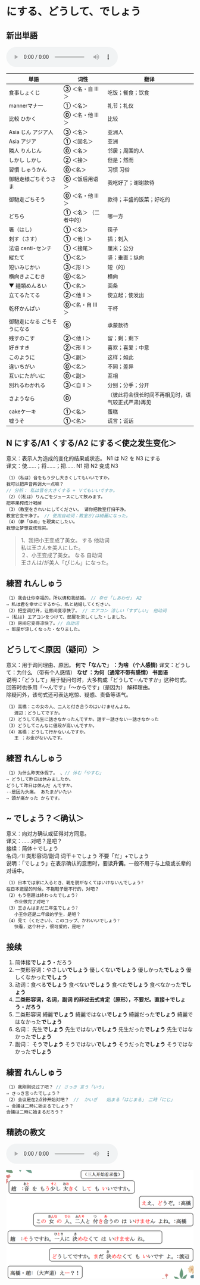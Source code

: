 # にする、どうして、でしょう

## 新出単語
<vue-plyr>
  <audio controls crossorigin playsinline autoplay loop>
    <source src="../audio/10-3-たんご.mp3"  type="audio/mp3" />
  </audio>
 </vue-plyr>

| 単語                                         | 词性                      | 翻译                                              |
| -------------------------------------------- | ------------------------- | ------------------------------------------------- |
| 食事<JpWord>しょくじ</JpWord>                | **③** ＜名・自 Ⅲ ＞       | 吃饭；餐食；饮食                                  |
| manner<JpWord>マナ一</JpWord>                | ① ＜名＞                  | 礼节；礼仪                                        |
| 比較 <JpWord>ひかく</JpWord>                 | **⓪** ＜名・他 Ⅲ ＞       | 比较                                              |
| Asia じん <JpWord>アジア人</JpWord>          | **③** ＜名＞              | 亚洲人                                            |
| Asia <JpWord>アジア</JpWord>                 | **①** ＜固名＞            | 亚洲                                              |
| 隣人 <JpWord>りんじん</JpWord>               | **⓪** ＜名＞              | 邻居；周围的人                                    |
| しかし <JpWord>しかし</JpWord>               | **②** ＜接＞              | 但是；然而                                        |
| 習慣 <JpWord>しゅうかん</JpWord>             | **⓪**＜名＞               | 习惯 习俗                                         |
| 御馳走様<JpWord>ごちそうさま </JpWord>       | **⑥** ＜饭后用语＞        | 我吃好了；谢谢款待                                |
| 御馳走<JpWord>ごちそう </JpWord>             | **⓪** ＜名・他 Ⅲ ＞       | 款待；丰盛的饭菜；好吃的                          |
| <JpWord>どちら </JpWord>                     | **①** ＜名＞ （二者中的） | 哪一方                                            |
| 箸<JpWord>（はし） </JpWord>                 | **①** ＜名＞              | 筷子                                              |
| 刺す<JpWord>（さす） </JpWord>               | **①** ＜他 Ⅰ ＞           | 插；刺入                                          |
| 法语 centi<JpWord>-センチ </JpWord>          | **①** ＜接尾＞            | 厘米；公分                                        |
| 縦<JpWord>たて</JpWord>                      | **①**＜名＞               | 竖；垂直；纵向                                    |
| 短い<JpWord>みじかい</JpWord>                | **③**＜形 Ⅰ ＞            | 短（的）                                          |
| 横向き<JpWord>よこむき</JpWord>              | **⓪**＜名＞               | 横向                                              |
| ▼ 麺類<JpWord>めんるい</JpWord>              | **①**＜名＞               | 面条                                              |
| 立てる<JpWord>たてる</JpWord>                | **②**＜他 Ⅱ ＞            | 使立起；使发出                                    |
| 乾杯<JpWord>かんぱい</JpWord>                | **⓪**＜名・自 Ⅲ ＞        | 干杯                                              |
| 御馳走になる <JpWord>ごちそうになる</JpWord> | **⑥**                     | 承蒙款待                                          |
| 残す<JpWord>のこす</JpWord>                  | **②**＜他 Ⅰ ＞            | 留；剩；剩下                                      |
| 好き<JpWord>すき</JpWord>                    | **②**＜形 Ⅱ ＞            | 喜欢；喜爱；中意                                  |
| <JpWord>このように</JpWord>                  | **③**＜副＞               | 这样；如此                                        |
| 違い<JpWord>ちがい</JpWord>                  | **⓪**＜名＞               | 不同；差异                                        |
| 互いに<JpWord>たがいに</JpWord>              | **⓪**＜副＞               | 互相                                              |
| 別れる<JpWord>わかれる</JpWord>              | **③**＜自 Ⅱ ＞            | 分别；分手；分开                                  |
| <JpWord>さようなら</JpWord>                  | **⓪**                     | （彼此将会很长时间不再相见时，语气较正式严肃)再见 |
| cake<JpWord>ケ一キ</JpWord>                  | **①**＜名＞               | 蛋糕                                              |
| 嘘<JpWord>うそ</JpWord>                      | **①**＜名＞               | 谎言；谎话                                        |

## N にする/A1 くする/A2 にする＜使之发生变化＞

意义：表示人为造成的变化的结果或状态。 N1 は N2 を N3 にする  
译文：使......；将......；把...... N1 把 N2 变成 N3

```ts
（1）（私は）音をもう少し大きくしてもいいですか。
我可以把声音再调大一点嘛？
// 分析： 私は音を大きくする + Ｖてもいいですか。
（2）（（私は）りんごをジュースにして飲みます。
把苹果榨成汁喝掉
（3）（教室をきれいにしてください。 请你把教室打扫干净。
教室它变干净了。 // 使用自动词：教室が/は綺麗になった。
（4）（夢「ゆめ」を現実にしたい。
我想让梦想变成现实。
```

> 1、我把小王变成了美女。 する 他动词  
> 私は王さんを美人にした。  
> ２、小王变成了美女。 なる 自动词  
> 王さんは/が美人「びじん」になった。

## 練習 れんしゅう

```ts
（1）我会让你幸福的，所以请和我结婚。　// 幸せ「しあわせ」　A2
⇒ 私は君を幸せにするから、私と結婚してください。
（2）把空调打开，让房间变凉快了。 // エアコン 涼しい「すずしい」 他动词
⇒（私は) エアコンをつけて、部屋を涼しくした・しました。
（3）房间它变得凉快了。// 自动词
⇒ 部屋が涼しくなった・なりました。

```

## どうして＜原因（疑问）＞

意义：用于询问理由、原因。 **何で「なんで」 ：为啥 （个人感情)**
译文：どうして：为什么 （带有个人感情） **なぜ ：为何（通常不带有感情） 书面语**  
说明：「どうして」用于疑问句时，大多构成「どうして···んですか」这种句式。  
回答时也多用「～んです」「～からです」（是因为） 解释理由。  
除疑问外，该句式还可表达吃惊、疑惑、责备等语气。

```ts
（1）高橋：この女の人、二人と付き合うのはいけませんよね。
   渡辺：どうしてですか。
（2）どうして先生に話さなかったんですか。話すー話さないー話さなかった
（3）どうしてこんなに値段が高いんですか。
（4）高橋：どうして行かないんですか。
   王 ：お金がないんです。

```

## 練習 れんしゅう

```ts
（1）为什么昨天休假了。 、// 休む「やすむ」
⇒ どうして昨日は休みましたか。
どうして昨日は休んだ んですか。
--是因为头痛。 あたまがいたい
⇒ 頭が痛かった からです。
```

## ~ でしょう？＜确认＞

意义：向对方确认或征得对方同意。  
译文：......对吧？是吧？  
接续：简体＋でしょう  
名词／Ⅱ 类形容词/副词 词干＋でしょう 不要「だ」+でしょう  
说明：「でしょう」在表示确认的意思时，要读**升调**。一般不用于与上级或长辈的对话中。

```ts
（1）日本では家に入るとき、靴を脱がなくてはいけないんでしょう?
在日本进屋的时候，不拖鞋子是不行的，对吧？
（2）もう宿題は終わったでしょう?
   作业做完了对吧？
（3）王さんはまだ二年生でしょう?
   小王你还是二年级的学生，是吧？
（4）見て（ください）、このコップ、かわいいでしょう?
   快看，这个杯子，很可爱的，是吧？
```

## 接续

1. 简体接**でしょう**・だろう
2. 一类形容词：やさしい**でしょう** 優しくない**でしょう** 優しかった**でしょう** 優しくなかった**でしょう**
3. 动词：食べる**でしょう** 食べない**でしょう** 食べた**でしょう** 食べなかった**でしょう**
4. **二类形容词，名词，副词 的非过去式肯定（原形），不要だ。直接＋でしょう・だろう**
5. 二类形容词 綺麗**でしょう** 綺麗ではない**でしょう** 綺麗だった**でしょう** 綺麗ではなかった**でしょう**
6. 名词： 先生**でしょう** 先生ではない**でしょう** 先生だった**でしょう** 先生ではなかった**でしょう**
7. 副词： そう**でしょう** そうではない**でしょう** そうだった**でしょう** そうではなかった**でしょう**

## 練習 れんしゅう

```ts
（1）我刚刚说过了吧？ // さっき 言う「いう」
⇒ さっき言ったでしょう？
（2）会议是在2点钟开始对吧？　//  かいぎ　　始まる「はじまる」　二時「にじ」　
⇒ 会議は二時に始まるでしょう？
会議は二時に始まるだろう？

```

## 精読の教文

<vue-plyr>
  <audio controls crossorigin playsinline autoplay loop>
    <source src="../audio/10-2-1.mp3"  type="audio/mp3" />
  </audio>
 </vue-plyr>

![avatar](../images/10-2-1.png)
